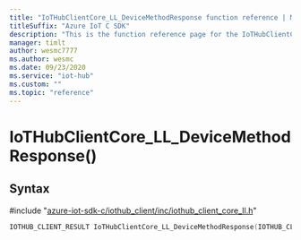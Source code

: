 ```yaml
---                             
title: "IoTHubClientCore_LL_DeviceMethodResponse function reference | Microsoft Docs" 
titleSuffix: "Azure IoT C SDK"            
description: "This is the function reference page for the IoTHubClientCore_LL_DeviceMethodResponse() function in the Azure IoT C SDK. This SDK is used with Azure IoT Hub and Azure IoT Hub Device Provisioning Service"            
manager: timlt                 
author: wesmc7777              
ms.author: wesmc               
ms.date: 09/23/2020                    
ms.service: "iot-hub"             
ms.custom: ""                
ms.topic: "reference"        
---                            
```


# IoTHubClientCore_LL_DeviceMethodResponse()

## Syntax

\#include "[azure-iot-sdk-c/iothub_client/inc/iothub_client_core_ll.h](../iothub-client-core-ll-h.md)"  
```C
IOTHUB_CLIENT_RESULT IoTHubClientCore_LL_DeviceMethodResponse(IOTHUB_CLIENT_CORE_LL_HANDLE  MU_IFCOMMA2);
```


